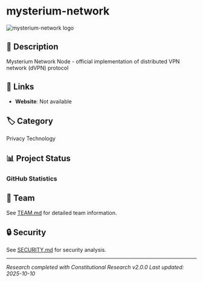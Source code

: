 # mysterium-network

![mysterium-network logo](https://raw.githubusercontent.com/M0nkeyFl0wer/web3-privacy-ethereum-cypherpunk-research/master/deliverables/mysterium-network/media/myst-token-logo.png)


## 📝 Description
Mysterium Network Node -  official implementation of distributed VPN network (dVPN) protocol

## 🔗 Links
- **Website**: Not available


## 🏷️ Category
Privacy Technology

## 📊 Project Status

### GitHub Statistics




## 👥 Team
See [TEAM.md](reports/TEAM.md) for detailed team information.


## 🔒 Security
See [SECURITY.md](reports/SECURITY.md) for security analysis.

---
*Research completed with Constitutional Research v2.0.0*
*Last updated: 2025-10-10*
